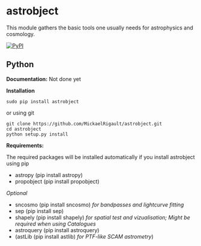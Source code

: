 # astrobject
This module gathers the basic tools one usually needs for astrophysics and cosmology. 

[![PyPI](https://img.shields.io/pypi/v/astrobject.svg?style=flat-square)](https://pypi.python.org/pypi/astrobject)

Python
------

**Documentation:** Not done yet

**Installation**
```
sudo pip install astrobject
```

or using git
```
git clone https://github.com/MickaelRigault/astrobject.git
cd astrobject
python setup.py install
```

**Requirements:**

The required packages will be installed automatically if you install astrobject using pip
- astropy (pip install astropy)
- propobject (pip install propobject)



_Optional_
- sncosmo (pip install sncosmo) _for bandpasses and lightcurve fitting_
- sep (pip install sep)
- shapely (pip install shapely) _for spatial test and vizualisation; Might be required when using Catalogues_
- astroquery (pip install astroquery)
- (astLib (pip install astlib) _for PTF-like SCAM astrometry_)

